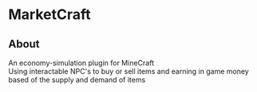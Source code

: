 # MarketCraft
## About
An economy-simulation plugin for MineCraft <br>
Using interactable NPC's to buy or sell items and earning in game money based of the supply and demand of items
